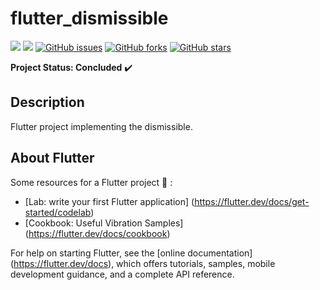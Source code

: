 # flutter_dismissible

<img src="https://img.shields.io/static/v1?label=version&message=v1.0&color=success&style=flat"/> <img src="https://img.shields.io/static/v1?label=build&message=passing&color=success&style=flat"/>
<a href="https://github.com/Prof-Rodrigo-Silva/flutter_dismissible/issues"><img alt="GitHub issues" src="https://img.shields.io/github/issues/Prof-Rodrigo-Silva/flutter_dismissible"></a>
<a href="https://github.com/Prof-Rodrigo-Silva/flutter_dismissible/network"><img alt="GitHub forks" src="https://img.shields.io/github/forks/Prof-Rodrigo-Silva/flutter_dismissible"></a>
<a href="https://github.com/Prof-Rodrigo-Silva/flutter_dismissible/stargazers"><img alt="GitHub stars" src="https://img.shields.io/github/stars/Prof-Rodrigo-Silva/flutter_dismissible"></a>


**Project Status: Concluded** :heavy_check_mark:

## **Description**

Flutter project implementing the dismissible.

## **About Flutter**

Some resources for a Flutter project :hammer: :

- [Lab: write your first Flutter application] (https://flutter.dev/docs/get-started/codelab)
- [Cookbook: Useful Vibration Samples] (https://flutter.dev/docs/cookbook)

For help on starting Flutter, see the
[online documentation] (https://flutter.dev/docs), which offers tutorials,
samples, mobile development guidance, and a complete API reference.
